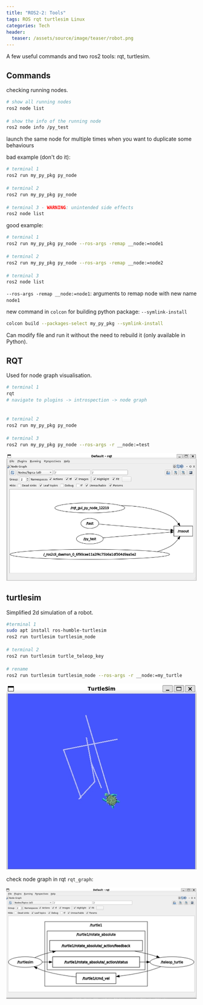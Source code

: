 ```yaml
---
title: "ROS2-2: Tools"
tags: ROS rqt turtlesim Linux
categories: Tech
header:
  teaser: /assets/source/image/teaser/robot.png
---
```


A few useful commands and two ros2 tools: rqt, turtlesim.

## Commands

checking running nodes.

```bash
# show all running nodes
ros2 node list

# show the info of the running node
ros2 node info /py_test
```

launch the same node for multiple times when you want to duplicate some behaviours

bad example (don't do it): 
```bash
# terminal 1
ros2 run my_py_pkg py_node

# terminal 2
ros2 run my_py_pkg py_node

# terminal 3 - WARNING: unintended side effects
ros2 node list
```


good example:
```bash
# terminal 1
ros2 run my_py_pkg py_node --ros-args -remap __node:=node1

# terminal 2
ros2 run my_py_pkg py_node --ros-args -remap __node:=node2

# terminal 3
ros2 node list
```
`--ros-args -remap __node:=node1`: arguments to remap node with new name `node1`


new command in `colcon` for building python package: `--symlink-install`

```bash
colcon build --packages-select my_py_pkg --symlink-install
```
Can modify file and run it without the need to rebuild it (only available in Python).


## RQT

Used for node graph visualisation.
```bash
# terminal 1
rqt
# navigate to plugins -> introspection -> node graph


# terminal 2
ros2 run my_py_pkg py_node

# terminal 3
ros2 run my_py_pkg py_node --ros-args -r __node:=test
```

![rqt](/assets/source/image/blog/ros2-rqt.png)


## turtlesim

Simplified 2d simulation of a robot.

```bash
#terminal 1
sudo apt install ros-humble-turtlesim
ros2 run turtlesim turtlesim_node

# terminal 2
ros2 run turtlesim turtle_teleop_key

# rename
ros2 run turtlesim turtlesim_node --ros-args -r __node:=my_turtle
```

![rqt](/assets/source/image/blog/ros2-turtlesim.png)

check node graph in rqt `rqt_graph`:

![rqt](/assets/source/image/blog/ros2-rqt-turtlesim.png)

